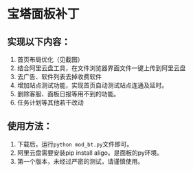 

# 宝塔面板补丁

## 实现以下内容：
1. 首页布局优化（见截图）
2. 结合阿里云盘工具，在文件浏览器界面文件一键上传到阿里云盘
3. 去广告、软件列表去掉收费软件
4. 增加站点测试功能，实现首页自动测试站点连通及延时。
5. 删除客服、面板日报等用不到的功能。
6. 任务计划等其他若干改动


## 使用方法：
1. 下载后，运行`python mod_bt.py`文件即可。
2. 阿里云盘需要安装pip install aligo。是面板的py环境。
3. 第一个版本，未经过严密的测试，请谨慎使用。